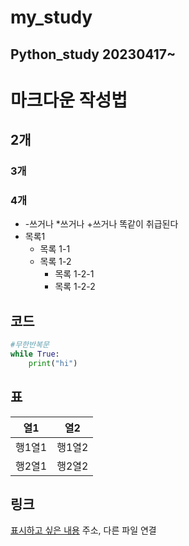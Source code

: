 # my_study
## Python_study 20230417~


# 마크다운 작성법
## 2개
### 3개
### 4개

- -쓰거나 *쓰거나 +쓰거나 똑같이 취급된다
- 목록1
    - 목록 1-1
    - 목록 1-2
        - 목록 1-2-1
        - 목록 1-2-2

## 코드
```python
#무한반복문
while True:
    print("hi")
```
## 표
열1|열2
---|---
행1열1|행1열2
행2열1|행2열2

## 링크
[표시하고 싶은 내용](링크)
주소, 다른 파일 연결
